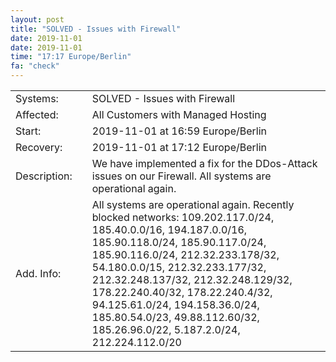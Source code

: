 ```yaml
---
layout: post
title: "SOLVED - Issues with Firewall"
date: 2019-11-01
date: 2019-11-01
time: "17:17 Europe/Berlin"
fa: "check"
---
```


|                   |   |                                                                      |
|-------------------|---|----------------------------------------------------------------------|
| Systems:          |   | SOLVED - Issues with Firewall|
| Affected:         |   | All Customers with Managed Hosting |
| Start:            |   | 2019-11-01 at 16:59 Europe/Berlin |
| Recovery:         |   | 2019-11-01 at 17:12 Europe/Berlin |
| Description:      |   | We have implemented a fix for the DDos-Attack issues on our Firewall. All systems are operational again. |
| Add. Info:        |   | All systems are operational again. Recently blocked networks: 109.202.117.0/24, 185.40.0.0/16, 194.187.0.0/16, 185.90.118.0/24, 185.90.117.0/24, 185.90.116.0/24, 212.32.233.178/32, 54.180.0.0/15, 212.32.233.177/32, 212.32.248.137/32, 212.32.248.129/32, 178.22.240.40/32, 178.22.240.4/32, 94.125.61.0/24, 194.158.36.0/24, 185.80.54.0/23, 49.88.112.60/32, 185.26.96.0/22, 5.187.2.0/24, 212.224.112.0/20 |